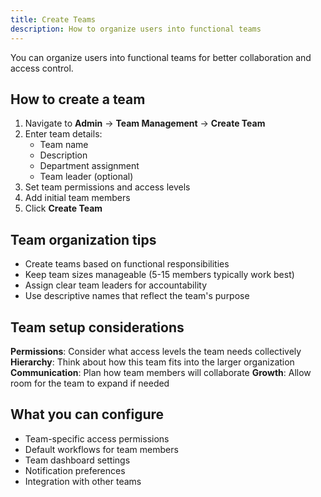 ```yaml
---
title: Create Teams
description: How to organize users into functional teams
---
```


You can organize users into functional teams for better collaboration and access control.

## How to create a team

1. Navigate to **Admin** → **Team Management** → **Create Team**
2. Enter team details:
   - Team name
   - Description
   - Department assignment
   - Team leader (optional)
3. Set team permissions and access levels
4. Add initial team members
5. Click **Create Team**

## Team organization tips

- Create teams based on functional responsibilities
- Keep team sizes manageable (5-15 members typically work best)
- Assign clear team leaders for accountability
- Use descriptive names that reflect the team's purpose

## Team setup considerations

**Permissions**: Consider what access levels the team needs collectively
**Hierarchy**: Think about how this team fits into the larger organization
**Communication**: Plan how team members will collaborate
**Growth**: Allow room for the team to expand if needed

## What you can configure

- Team-specific access permissions
- Default workflows for team members
- Team dashboard settings
- Notification preferences
- Integration with other teams
